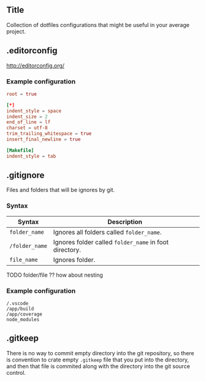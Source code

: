 ## Title

Collection of dotfiles configurations that might be useful in your average
project.

## .editorconfig

http://editorconfig.org/

### Example configuration

```toml
root = true

[*]
indent_style = space
indent_size = 2
end_of_line = lf
charset = utf-8
trim_trailing_whitespace = true
insert_final_newline = true

[Makefile]
indent_style = tab
```

## .gitignore

Files and folders that will be ignores by git.

### Syntax

| Syntax         | Description                                            |
| -------------- | ------------------------------------------------------ |
| `folder_name`  | Ignores all folders called `folder_name`.              |
| `/folder_name` | Ignores folder called `folder_name` in foot directory. |
| `file_name`    | Ignores folder.                                        |

TODO folder/file ?? how about nesting

### Example configuration

```text
/.vscode
/app/build
/app/coverage
node_modules
```

## .gitkeep

There is no way to commit empty directory into the git repository, so there is
convention to crate empty `.gitkeep` file that you put into the directory, and
then that file is commited along with the directory into the git source control.
